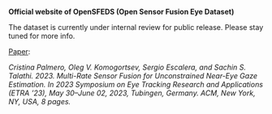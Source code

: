 **Official website of OpenSFEDS (Open Sensor Fusion Eye Dataset)** 

The dataset is currently under internal review for public release. Please stay tuned for more info.


[Paper](https://dl.acm.org/doi/10.1145/3588015.3588407):

*Cristina Palmero, Oleg V. Komogortsev, Sergio Escalera, and Sachin S. Talathi. 2023. Multi-Rate Sensor Fusion for Unconstrained Near-Eye Gaze
Estimation. In 2023 Symposium on Eye Tracking Research and Applications (ETRA ’23), May 30–June 02, 2023, Tubingen, Germany. ACM, New York, NY,
USA, 8 pages.*
